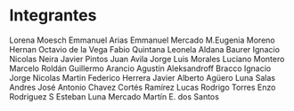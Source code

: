 # Integrantes

Lorena Moesch
Emmanuel Arias
Emmanuel Mercado
M.Eugenia Moreno
Hernan Octavio de la Vega
Fabio Quintana
Leonela Aldana Baurer
Ignacio Nicolas Neira
Javier Pintos
Juan Avila
Jorge Luis Morales
Luciano Montero
Marcelo Roldán
Guillermo Arancio
Agustín Aleksandroff
Bracco Ignacio
Jorge Nicolas Martin
Federico Herrera
Javier Alberto Agüero
Luna Salas Andres 
José Antonio Chavez
Cortés Ramírez Lucas
Rodrigo Torres
Enzo Rodriguez S
Esteban Luna Mercado
Martín E. dos Santos
